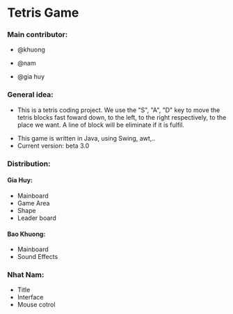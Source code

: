 # **Tetris Game**
### **Main contributor:**
* @khuong
- @nam
+ @gia huy
### General idea:
- This is a tetris coding project. We use the "S", "A", "D" key to move the tetris blocks  fast foward down, to the left, to the right respectively, to the place we want. A line of block will be eliminate if it is fulfil.
+ This game is written in Java, using Swing, awt,..
+ Current version: beta 3.0
### Distribution:
#### Gia Huy:
- Mainboard
- Game Area
- Shape
- Leader board
#### Bao Khuong:
- Mainboard
- Sound Effects

### Nhat Nam:
- Title
- Interface
- Mouse cotrol


